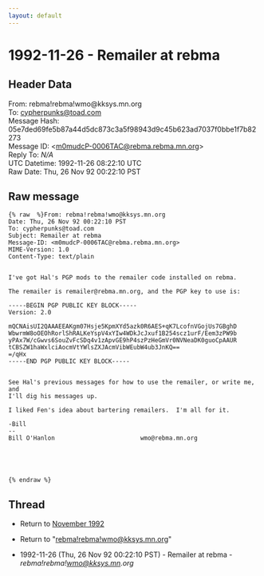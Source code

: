```yaml
---
layout: default
---
```


# 1992-11-26 - Remailer at rebma

## Header Data

From: rebma!rebma!wmo<span>@</span>kksys.mn.org<br>
To: cypherpunks@toad.com<br>
Message Hash: 05e7ded69fe5b87a44d5dc873c3a5f98943d9c45b623ad7037f0bbe1f7b82273<br>
Message ID: \<m0mudcP-0006TAC@rebma.rebma.mn.org\><br>
Reply To: _N/A_<br>
UTC Datetime: 1992-11-26 08:22:10 UTC<br>
Raw Date: Thu, 26 Nov 92 00:22:10 PST<br>

## Raw message

```
{% raw  %}From: rebma!rebma!wmo@kksys.mn.org
Date: Thu, 26 Nov 92 00:22:10 PST
To: cypherpunks@toad.com
Subject: Remailer at rebma
Message-ID: <m0mudcP-0006TAC@rebma.rebma.mn.org>
MIME-Version: 1.0
Content-Type: text/plain


I've got Hal's PGP mods to the remailer code installed on rebma.

The remailer is remailer@rebma.mn.org, and the PGP key to use is:

-----BEGIN PGP PUBLIC KEY BLOCK-----
Version: 2.0

mQCNAisUI2QAAAEEAKgm07Hsje5KpmXYd5azk0R6AES+qK7LcofnVGojUs7GBghD
WbwrmW8oOEOhRorlShRALKeYspV4xYIw4WDkJcJxuf1B254scz1urF/Eem3zPW9b
yPAx7W/cGwvs6SouZvFcSDq4v1zApvGE9hP4szPzHeGmVr0NVNeaDK0guoCpAAUR
tCBSZW1haWxlciAocmVtYWlsZXJAcmVibWEubW4ub3JnKQ==
=/qHx
-----END PGP PUBLIC KEY BLOCK-----


See Hal's previous messages for how to use the remailer, or write me, and
I'll dig his messages up.

I liked Fen's idea about bartering remailers.  I'm all for it.

-Bill
-- 
Bill O'Hanlon						 wmo@rebma.mn.org





{% endraw %}
```

## Thread

+ Return to [November 1992](/archive/1992/11)

+ Return to "[rebma!rebma!wmo<span>@</span>kksys.mn.org](/author/rebmarebmawmo_at_kksys_mn_org)"

+ 1992-11-26 (Thu, 26 Nov 92 00:22:10 PST) - Remailer at rebma - _rebma!rebma!wmo@kksys.mn.org_


